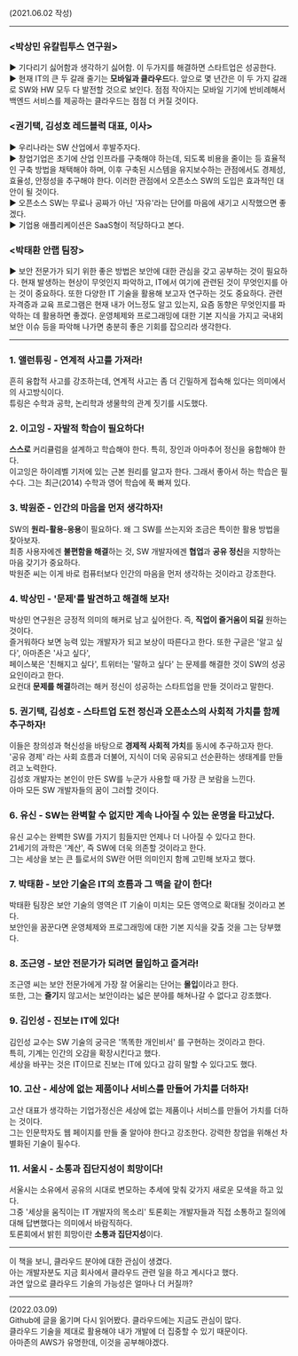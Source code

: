 (2021.06.02 작성)   

---

### <박상민 유칼립투스 연구원>
▶ 기다리기 싫어함과 생각하기 싫어함. 이 두가지를 해결하면 스타트업은 성공한다.   
▶ 현재 IT의 큰 두 갈래 줄기는 **모바일과 클라우드**다. 앞으로 몇 년간은 이 두 가지 갈래로 SW와 HW 모두 다 발전할 것으로 보인다. 점점 작아지는 모바일 기기에 반비례해서 백엔드 서비스를 제공하는 클라우드는 점점 더 커질 것이다.   


### <권기택, 김성호 레드블럭 대표, 이사>
▶ 우리나라는 SW 산업에서 후발주자다.   
▶ 창업기업은 초기에 산업 인프라를 구축해야 하는데, 되도록 비용을 줄이는 등 효율적인 구축 방법을 채택해야 하며, 이후 구축된 시스템을 유지보수하는 관점에서도 경제성, 효율성, 안정성을 추구해야 한다. 이러한 관점에서 오픈소스 SW의 도입은 효과적인 대안이 될 것이다.   
▶ 오픈소스 SW는 무료나 공짜가 아닌 '자유'라는 단어를 마음에 새기고 시작했으면 좋겠다.   
▶ 기업용 애플리케이션은 SaaS형이 적당하다고 본다.   

### <박태환 안랩 팀장>
▶ 보안 전문가가 되기 위한 좋은 방법은 보안에 대한 관심을 갖고 공부하는 것이 필요하다. 현재 발생하는 현상이 무엇인지 파악하고, IT에서 여기에 관련된 것이 무엇인지를 아는 것이 중요하다. 또한 다양한 IT 기술을 활용해 보고자 연구하는 것도 중요하다. 관련 자격증과 교육 프로그램은 현재 내가 어느정도 알고 있는지, 요즘 동향은 무엇인지를 파악하는 데 활용하면 좋겠다. 운영체제와 프로그래밍에 대한 기본 지식을 가지고 국내외 보안 이슈 등을 파악해 나가면 충분히 좋은 기회를 잡으리라 생각한다.   

---

### 1. 앨런튜링 - 연계적 사고를 가져라!   
흔히 융합적 사고를 강조하는데, 연계적 사고는 좀 더 긴밀하게 접속해 있다는 의미에서의 사고방식이다.   
튜링은 수학과 공학, 논리학과 생물학의 관계 짓기를 시도했다.

### 2. 이고잉 - 자발적 학습이 필요하다!   
**스스로** 커리큘럼을 설계하고 학습해야 한다. 특히, 장인과 아마추어 정신을 융합해야 한다.   
이고잉은 하이레벨 기저에 있는 근본 원리를 알고자 한다. 그래서 좋아서 하는 학습은 필수다. 그는 최근(2014) 수학과 영어 학습에 푹 빠져 있다.

### 3. 박원준 - 인간의 마음을 먼저 생각하자!
SW의 **원리-활용-응용**이 필요하다. 왜 그 SW를 쓰는지와 조금은 특이한 활용 방법을 찾아보자.   
최종 사용자에겐 **불편함을 해결**하는 것, SW 개발자에겐 **협업**과 **공유 정신**을 지향하는 마음 갖기가 중요하다.   
박원준 씨는 이게 바로 컴퓨터보다 인간의 마음을 먼저 생각하는 것이라고 강조한다.

### 4. 박상민 - '문제'를 발견하고 해결해 보자!
박상민 연구원은 긍정적 의미의 해커로 남고 싶어한다. 즉, **직업이 즐거움이 되길** 원하는 것이다.   
즐거워하다 보면 능력 있는 개발자가 되고 보상이 따른다고 한다. 또한 구글은 '알고 싶다', 아마존은 '사고 싶다',   
페이스북은 '친해지고 싶다', 트위터는 '말하고 싶다' 는 문제를 해결한 것이 SW의 성공 요인이라고 한다.   
요컨대 **문제를 해결**하려는 해커 정신이 성공하는 스타트업을 만들 것이라고 말한다.

### 5. 권기택, 김성호 - 스타트업 도전 정신과 오픈소스의 사회적 가치를 함께 추구하자!
이들은 창의성과 혁신성을 바탕으로 **경제적 사회적 가치**를 동시에 추구하고자 한다.   
'공유 경제' 라는 사회 흐름과 더불어, 지식이 더욱 공유되고 선순환하는 생태계를 만들려고 노력한다.   
김성호 개발자는 본인이 만든 SW를 누군가 사용할 때 가장 큰 보람을 느낀다.   
아마 모든 SW 개발자들의 꿈이 그러할 것이다.

### 6. 유신 - SW는 완벽할 수 없지만 계속 나아질 수 있는 운명을 타고났다.
유신 교수는 완벽한 SW를 가지기 힘들지만 언제나 더 나아질 수 있다고 한다.   
21세기의 과학은 '계산', 즉 SW에 더욱 의존할 것이라고 한다.   
그는 세상을 보는 큰 틀로서의 SW란 어떤 의미인지 함께 고민해 보자고 했다.

### 7. 박태환 - 보안 기술은 IT의 흐름과 그 맥을 같이 한다!
박태환 팀장은 보안 기술의 영역은 IT 기술이 미치는 모든 영역으로 확대될 것이라고 본다.   
보안인을 꿈꾼다면 운영체제와 프로그래밍에 대한 기본 지식을 갖출 것을 그는 당부했다.

### 8. 조근영 - 보안 전문가가 되려면 몰입하고 즐겨라!
조근영 씨는 보안 전문가에게 가장 잘 어울리는 단어는 **몰입**이라고 한다.   
또한, 그는 **즐기**지 않고서는 보안이라는 넓은 분야를 해쳐나갈 수 없다고 강조했다.

### 9. 김인성 - 진보는 IT에 있다!
김인성 교수는 SW 기술의 궁극은 '똑똑한 개인비서' 를 구현하는 것이라고 한다.   
특히, 기계는 인간의 오감을 확장시킨다고 했다.   
세상을 바꾸는 것은 IT이므로 진보는 IT에 있다고 감히 말할 수 있다고도 했다.

### 10. 고산 - 세상에 없는 제품이나 서비스를 만들어 가치를 더하자!
고산 대표가 생각하는 기업가정신은 세상에 없는 제품이나 서비스를 만들어 가치를 더하는 것이다.   
그는 인문학자도 웹 페이지를 만들 줄 알아야 한다고 강조한다. 강력한 창업을 위해선 차별화된 기술이 필수다.

### 11. 서울시 - 소통과 집단지성이 희망이다!
서울시는 소유에서 공유의 시대로 변모하는 추세에 맞춰 갖가지 새로운 모색을 하고 있다.   
그중 '세상을 움직이는 IT 개발자의 목소리' 토론회는 개발자들과 직접 소통하고 질의에 대해 답변했다는 의미에서 바람직하다.   
토론회에서 밝힌 희망이란 **소통과 집단지성**이다.

---

이 책을 보니, 클라우드 분야에 대한 관심이 생겼다.   
아는 개발자분도 지금 회사에서 클라우드 관련 일을 하고 계시다고 했다.   
과연 앞으로 클라우드 기술의 가능성은 얼마나 더 커질까?

---
(2022.03.09)   
Github에 글을 옮기며 다시 읽어봤다. 클라우드에는 지금도 관심이 많다.   
클라우드 기술을 제대로 활용해야 내가 개발에 더 집중할 수 있기 때문이다.   
아마존의 AWS가 유명한데, 이것을 공부해야겠다.
